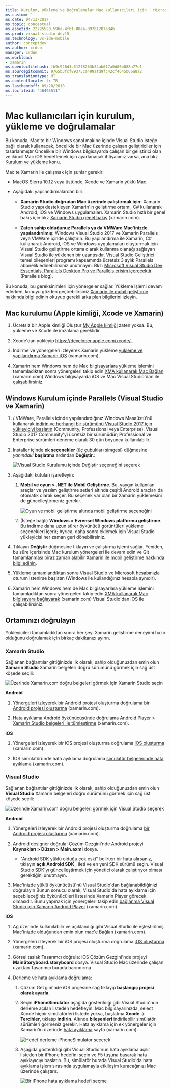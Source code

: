 ```yaml
---
title: Kurulum, yükleme ve Doğrulamalar Mac kullanıcıları için | Microsoft Docs
ms.custom: ''
ms.date: 04/13/2017
ms.topic: conceptual
ms.assetid: 22725520-59ba-4f6f-80e4-097b1287a34b
ms.prod: visual-studio-dev15
ms.technology: vs-ide-mobile
author: conceptdev
ms.author: crdun
manager: crdun
ms.workload:
- xamarin
ms.openlocfilehash: fb9c926d1c51278263b84ab617a0d00b088a77e1
ms.sourcegitcommit: 9765b3fcf89375ca499afd9fc42cf4645b66a8a2
ms.translationtype: MT
ms.contentlocale: tr-TR
ms.lasthandoff: 09/20/2018
ms.locfileid: "46495511"
---
```

# <a name="setup-install-and-verifications-for-mac-users"></a>Mac kullanıcıları için kurulum, yükleme ve doğrulamalar

Bu konuda, Mac'te bir Windows sanal makine içinde Visual Studio isteğe bağlı olarak kullanacak, öncelikle bir Mac üzerinde çalışan geliştiriciler için tasarlanmıştır Öncelikle bir Windows bilgisayarda çalışan bir geliştirici olan ve ikincil Mac iOS hedeflemek için ayarlanacak ihtiyacınız varsa, ana bkz [Kurulum ve yükleme](../cross-platform/setup-and-install.md) konu.

Mac'te Xamarin ile çalışmak için şunlar gerekir:

-   MacOS Sierra 10.12 veya üstünde, Xcode ve Xamarin yüklü Mac.

-   Aşağıdaki yapılandırmalardan biri:

    -   **Xamarin Studio doğrudan Mac üzerinde çalıştırmak için:** Xamarin Studio yapı destekleyen Xamarin'in geliştirme ortamı, C# kullanarak Android, iOS ve Windows uygulamaları.  Xamarin Studio hızlı bir genel bakış için bkz [Xamarin Studio genel bakış](https://xamarin.com/studio) (xamarin.com).

    -   **Zaten sahip olduğunuz Parallels ya da VMWare Mac'inizde yapılandırılmış:** Windows Visual Studio 2017 ve Xamarin Parallels veya VMWare içinde çalıştırın.  Bu yapılandırma ile Xamarin, C# kullanarak Android, iOS ve Windows uygulamaları oluşturmak için Visual Studio geliştirme ortamı olarak kullanma olanağı sağlayan Visual Studio ile yüklenen bir uzantısıdır.  Visual Studio Geliştirici temel bileşenleri programı kapsamında ücretsiz 3 aylık Parallels abonelik edinebilirsiniz unutmayın. Bkz: [Microsoft Visual Studio Dev Essentials, Parallels Desktop Pro ve Parallels erişim içerecektir](http://blog.parallels.com/blog/2015/11/18/visual-studio-dev-essentials/) (Parallels blog).

Bu konuda, bu gereksinimleri için yönergeler sağlar.  Yükleme işlemi devam ederken, konuyu gözden geçirebilirsiniz [Xamarin ile mobil geliştirme hakkında bilgi edinin](../cross-platform/learn-about-mobile-development-with-xamarin.md) okuyup gerekli arka plan bilgilerini izleyin.

##  <a name="mac"></a> Mac kurulumu (Apple kimliği, Xcode ve Xamarin)

1.  Ücretsiz bir Apple kimliği Oluştur [My Apple kimliği](https://appleid.apple.com/) zaten yoksa. Bu, yükleme ve Xcode ile imzalama gereklidir.

2.  Xcode'dan yükleyip [ https://developer.apple.com/xcode/ ](https://developer.apple.com/xcode/).

3.  İndirme ve yönergeleri izleyerek Xamarin yükleme [yükleme ve yapılandırma Xamarin.iOS](http://developer.xamarin.com/guides/ios/getting_started/installation/mac/) (xamarin.com).

4.  Xamarin hem Windows hem de Mac bilgisayarlara yükleme işlemini tamamladıktan sonra yönergeleri takip edin [XMA kullanarak Mac Bağlan](http://developer.xamarin.com/guides/ios/getting_started/installation/windows/#Connecting_to_the_Mac_Using_XMA) (xamarin.com) Windows bilgisayarda iOS ve Mac Visual Studio'dan ile çalışabilirsiniz.

##  <a name="windows"></a> Windows Kurulum içinde Parallels (Visual Studio ve Xamarin)

1.  / VMWare, Parallels içinde yapılandırdığınız Windows Masaüstü'nü kullanarak [indirin ve herhangi bir sürümünü Visual Studio 2017 için yükleyiciyi başlatın](https://visualstudio.microsoft.com/downloads/?utm_medium=microsoft&utm_source=docs.microsoft.com&utm_campaign=button+cta&utm_content=download+vs2017) (Community, Professional veya Enterprise). Visual Studio 2017 Community'yi ücretsiz bir sürümüdür; Professional ve Enterprise sürümleri deneme olarak 30 gün boyunca kullanılabilir.

2.  Installer içinde **ek seçenekler** (üç çubukları simgesi) düğmesine _yanındaki_ **başlatma** ardından **Değiştir**.:

     ![Visual Studio Kurulumu içinde Değiştir seçeneğini seçerek](../cross-platform/media/cross-plat-xamarin-setup-1a.png "çapraz-Plat Xamarin Kurulum 1")

3.  Aşağıdaki kutuları işaretleyin:

    1.  **Mobil ve oyun > .NET ile Mobil Geliştirme**. Bu, yaygın kullanılan araçlar ve yazılım geliştirme setleri altında çeşitli Android araçları da otomatik olarak seçer. Bu seçenek var olan bir Xamarin yüklemesini de güncelleştirmeniz gerekir.

         ![Oyun ve mobil geliştirme altında mobil geliştirme seçeneğini](../cross-platform/media/cross-plat-xamarin-setup-2a.png "çapraz-Plat Xamarin Kurulum 2")

    2. (İsteğe bağlı) **Windows > Evrensel Windows platformu geliştirme**. Bu indirme daha uzun sürer öykünücü görüntüleri yükleme seçenekleri içerir; Ayrıca, daha sonra eklemek için Visual Studio yükleyicisi her zaman geri dönebilirsiniz.

4.  Tıklayın **Değiştir** düğmesine tıklayın ve çalıştırma işlemi sağlar. Yeniden, bu süre içerisinde Mac kurulum yönergeleri ile devam edin ve Git tamamlanması biraz zaman alabilir [Xamarin ile mobil geliştirme hakkında bilgi edinin](../cross-platform/learn-about-mobile-development-with-xamarin.md).

5.  Yükleme tamamlandıktan sonra Visual Studio ve Microsoft hesabınızla oturum istenirse başlatın (Windows ile kullandığınız hesapla aynıdır).

6.  Xamarin hem Windows hem de Mac bilgisayarlara yükleme işlemini tamamladıktan sonra yönergeleri takip edin [XMA kullanarak Mac bilgisayara bağlayarak](http://developer.xamarin.com/guides/ios/getting_started/installation/windows/#Connecting_to_the_Mac_Using_XMA) (xamarin.com) Visual Studio'dan iOS ile çalışabilirsiniz.

##  <a name="verify"></a> Ortamınızı doğrulayın

Yükleyicileri tamamladıktan sonra her şeyi Xamarin geliştirme deneyimi hazır olduğunu doğrulamak için birkaç dakikanızı ayırın.

### <a name="xamarin-studio"></a>Xamarin Studio

Sağlanan bağlantılar gittiğinizde ilk olarak, sahip olduğunuzdan emin olun **Xamarin Studio** Xamarin belgeleri doğru sürümünü görmek için sağ üst köşede seçili:

![Üzerinde Xamarin.com doğru belgeleri görmek için Xamarin Studio seçin](../cross-platform/media/crossplat-xamarin-mac-1.png "CrossPlat Xamarin Mac 1")

**Android**

1.  Yönergeleri izleyerek bir Android projesi oluşturma doğrulama [bir Android projesi oluşturma](http://developer.xamarin.com/recipes/android/general/projects/create_an_android_project/) (xamarin.com).

2.  Hata ayıklama Android öykünücüsünde doğrulama [Android Player > Xamarin Studio belgeleri ile tümleştirme](https://developer.xamarin.com/guides/android/getting_started/installation/android-player/#Integration_with_Xamarin_Studio) (xamarin.com).

**iOS**

1.  Yönergeleri izleyerek bir iOS projesi oluşturma doğrulama [iOS oluşturma](http://developer.xamarin.com/recipes/ios/general/projects/create_an_ios_project/) (xamarin.com).

2.  İOS simülatöründe hata ayıklama doğrulama [simülatör belgelerinde hata ayıklama](https://developer.xamarin.com/guides/ios/deployment,_testing,_and_metrics/debugging_in_xamarin_ios/#Debugging_on_the_Simulator) (xamarin.com).

### <a name="visual-studio"></a>Visual Studio

Sağlanan bağlantılar gittiğinizde ilk olarak, sahip olduğunuzdan emin olun **Visual Studio** Xamarin belgeleri doğru sürümünü görmek için sağ üst köşede seçili:

![Üzerinde Xamarin.com doğru belgeleri görmek için Visual Studio seçerek](../cross-platform/media/crossplat-xamarin-mac-2.png "CrossPlat Xamarin Mac 2")

**Android**

1.  Yönergeleri izleyerek bir Android projesi oluşturma doğrulama [bir Android projesi oluşturma](http://developer.xamarin.com/recipes/android/general/projects/create_an_android_project/) (xamarin.com).

2.  Android designer doğrula: Çözüm Gezgini'nde Android projeyi **Kaynakları > Düzen > Main.axml** dosya.

    -   "Android SDK yüklü olduğu çok eski" belirten bir hata alırsanız, tıklayın **açık Android SDK** , ileti ve en yeni SDK sürümü seçin. Visual Studio SDK'yı güncelleştirmek için yönetici olarak çalıştırıyor olması gerektiğini unutmayın.

3.  Mac'inizde yüklü öykünücüsü'nü Visual Studio'dan bağlanabildiğinizi doğrulayın  Bunun sonucu olarak, Visual Studio'da hata ayıklama için seçebileceğiniz öykünücüleri listesinde Xamarin Player görecek olmasıdır.  Bunu yapmak için yönergeleri takip edin [bağlanma Visual Studio için Xamarin Android Player](http://developer.xamarin.com/guides/android/deployment,_testing,_and_metrics/android-player-with-visual-studio-in-vm/) (xamarin.com).

**iOS**

1.  Ağ üzerinde kullanılabilir ve açıklandığı gibi Visual Studio ile eşleştirilmiş Mac'inizde olduğundan emin olun [mac'e Bağlan](https://developer.xamarin.com/guides/ios/getting_started/installation/windows/#Connecting_to_the_Mac) (xamarin.com).

2.  Yönergeleri izleyerek bir iOS projesi oluşturma doğrulama [iOS oluşturma](http://developer.xamarin.com/recipes/ios/general/projects/create_an_ios_project/) (xamarin.com).

3.  Görsel taslak Tasarımcı doğrula: iOS Çözüm Gezgini'nde projeyi **MainStoryboard.storyboard** dosya. Visual Studio Mac üzerinde çalışan uzaktan Tasarımcı burada barındırma

4.  Derleme ve hata ayıklama doğrulama:

    1.  Çözüm Gezgini'nde iOS projesine sağ tıklayıp **başlangıç projesi olarak ayarla**.

    2.  Seçin **iPhoneSimulator** aşağıda gösterildiği gibi Visual Studio'nun derleme açılan listeden hedefleyin. Mac bilgisayarınızda, select Xcode hiçbir simülatörleri listede yoksa, başlatma **Xcode -> Tercihler**, tıklatıp **indirin**. Altında **bileşenleri** indirilebilir simülatör sürümleri görmeniz gerekir. Hata ayıklama için ek yönergeler için Xamarin'in üzerinde [hata ayıklama](https://developer.xamarin.com/guides/ios/deployment,_testing,_and_metrics/debugging_in_xamarin_ios/#Debugging_on_the_Simulator) sayfa (xamarin.com).

         ![Hedef derleme iPhoneSimulator seçerek](../cross-platform/media/crossplat-xamarin-verify-5.png "CrossPlat Xamarin 5 doğrulayın")

    3.  Aşağıda gösterildiği gibi Visual Studio'nun hata ayıklama açılır listeden bir iPhone hedefini seçin ve F5 tuşuna basarak hata ayıklayıcıyı başlatın. Bu, simülatör burada Visual Studio'da hata ayıklama işlem sırasında uygulamayla etkileşim kuracağınızı Mac üzerinde çalıştırır.

         ![Bir iPhone hata ayıklama hedefi seçme](../cross-platform/media/crossplat-xamarin-verify-6.png "CrossPlat Xamarin 6 doğrulayın")